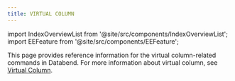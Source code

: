```yaml
---
title: VIRTUAL COLUMN
---
```

import IndexOverviewList from '@site/src/components/IndexOverviewList';
import EEFeature from '@site/src/components/EEFeature';

<EEFeature featureName='VIRTUAL COLUMN'/>

This page provides reference information for the virtual column-related commands in Databend. For more information about virtual column, see [Virtual Column](/guides/performance/virtual-column).

<IndexOverviewList />